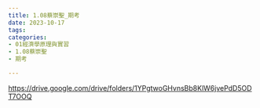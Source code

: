 ```yaml
---
title: 1.08蔡崇聖_期考
date: 2023-10-17
tags: 
categories:
- 01經濟學原理與實習
- 1.08蔡崇聖
- 期考

---
```

https://drive.google.com/drive/folders/1YPgtwoGHvnsBb8KlW6jvePdD5ODT7OOQ
